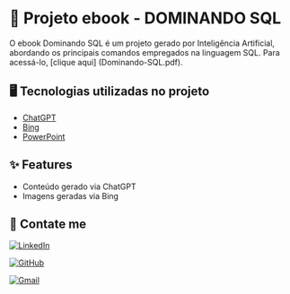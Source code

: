 
# 📓 Projeto ebook - DOMINANDO SQL

O ebook Dominando SQL é um projeto gerado por Inteligência Artificial, abordando os principais comandos empregados na linguagem SQL. Para acessá-lo, [clique aqui] (Dominando-SQL.pdf).

## 🖥️ Tecnologias utilizadas no projeto

- [ChatGPT](https://chat.openai.com/) 
- [Bing](https://www.bing.com/chat)
- [PowerPoint](https://www.microsoft.com/en/microsoft-365/powerpoint)

## ✨ Features

- Conteúdo gerado via ChatGPT
- Imagens geradas via Bing

## 🔗 Contate me

[![LinkedIn](https://img.shields.io/badge/LinkedIn-0077B5?style=for-the-badge&logo=linkedin&logoColor=white)](https://www.linkedin.com/in/isabele-silvestre/)  

[![GitHub](https://img.shields.io/badge/GitHub-100000?style=for-the-badge&logo=github&logoColor=white)](https://github.com/r1znp)

[![Gmail](https://img.shields.io/badge/Gmail-333333?style=for-the-badge&logo=gmail&logoColor=red)](mailto:isabele.silvestre.27@gmail.com)
